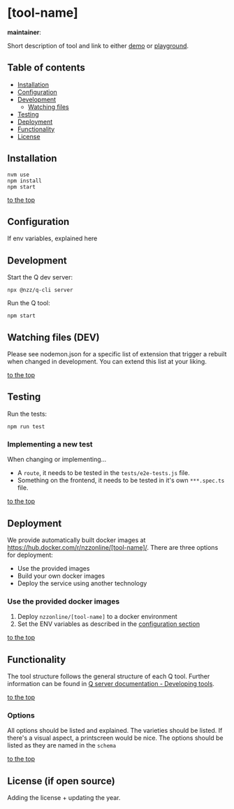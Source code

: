 # [tool-name] <travis-badge>

**maintainer**: <maintainer>

Short description of tool and link to either [demo](https://editor.q.tools/) or [playground](https://q-playground.st.nzz.ch).

## Table of contents

- [Installation](#installation)
- [Configuration](#configuration)
- [Development](#development)
  - [Watching files](#watching-files-dev)
- [Testing](#testing)
- [Deployment](#deployment)
- [Functionality](#functionality)
- [License](#license)

## Installation

```
nvm use
npm install
npm start
```

[to the top](#table-of-contents)

## Configuration

If env variables, explained here

## Development

Start the Q dev server:

```
npx @nzz/q-cli server
```

Run the Q tool:

```
npm start
```

## Watching files (DEV)

Please see nodemon.json for a specific list of extension that trigger a rebuilt when changed in development. You can extend this list at your liking.

[to the top](#table-of-contents)

## Testing

Run the tests:

```
npm run test
```

### Implementing a new test

When changing or implementing...

- A `route`, it needs to be tested in the `tests/e2e-tests.js` file.
- Something on the frontend, it needs to be tested in it's own  `***.spec.ts` file.

[to the top](#table-of-contents)

## Deployment

We provide automatically built docker images at https://hub.docker.com/r/nzzonline/[tool-name]/.
There are three options for deployment:

- Use the provided images
- Build your own docker images
- Deploy the service using another technology

### Use the provided docker images

1. Deploy `nzzonline/[tool-name]` to a docker environment
2. Set the ENV variables as described in the [configuration section](#configuration)

[to the top](#table-of-contents)

## Functionality

The tool structure follows the general structure of each Q tool. Further information can be found in [Q server documentation - Developing tools](https://nzzdev.github.io/Q-server/developing-tools.html).

[to the top](#table-of-contents)

### Options

All options should be listed and explained. The varieties should be listed. If there's a visual aspect, a printscreen would be nice. The options should be listed as they are named in the `schema`

[to the top](#table-of-contents)

## License (if open source)

Adding the license + updating the year.
